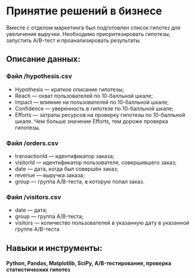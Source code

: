 # Принятие решений в бизнесе
Вместе с отделом маркетинга был подготовлен список гипотез для увеличения выручки. Необходимо приоритезировать гипотезы, запустить A/B-тест и проанализировать результаты.

## Описание данных:
### Файл /hypothesis.csv
* Hypothesis — краткое описание гипотезы;
* Reach — охват пользователей по 10-балльной шкале;
* Impact — влияние на пользователей по 10-балльной шкале;
* Confidence — уверенность в гипотезе по 10-балльной шкале;
* Efforts — затраты ресурсов на проверку гипотезы по 10-балльной шкале. Чем больше значение Efforts, тем дороже проверка гипотезы.

### Файл /orders.csv
* transactionId — идентификатор заказа;
* visitorId — идентификатор пользователя, совершившего заказ;
* date — дата, когда был совершён заказ;
* revenue — выручка заказа;
* group — группа A/B-теста, в которую попал заказ.

### Файл /visitors.csv
* date — дата;
* group — группа A/B-теста;
* visitors — количество пользователей в указанную дату в указанной группе A/B-теста

## Навыки и инструменты:
#### Python, Pandas, Matplotlib, SciPy, A/B-тестирование, проверка статистических гипотез
